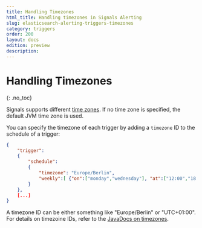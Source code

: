 ```yaml
---
title: Handling Timezones
html_title: Handling timezones in Signals Alerting
slug: elasticsearch-alerting-triggers-timezones
category: triggers
order: 200
layout: docs
edition: preview
description: 
---
```


<!--- Copyright 2019 floragunn GmbH -->

# Handling Timezones
{: .no_toc}

Signals supports different [time zones](triggers_timezones.md). If no time zone is specified, the default JVM time zone is used. 

You can specify the timezone of each trigger by adding a `timezone` ID  to the schedule of a trigger:

```json
{
    "trigger":
    {
        "schedule":
        {
            "timezone": "Europe/Berlin",
            "weekly":[ {"on":["monday","wednesday"], "at":["12:00","18:00"]} ]
        }
    },
    [...]
}
```

A timezone ID can be either something like "Europe/Berlin" or "UTC+01:00". For details on timezoine IDs, refer to the [JavaDocs on timezones](https://docs.oracle.com/javase/8/docs/api/java/time/ZoneId.html).

